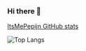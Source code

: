 ### Hi there 👋
[ItsMePepijn GitHub stats](https://github-readme-stats.vercel.app/api?username=ItsMePepijn&show_icons=true&theme=dark&count_private=true)

![Top Langs](https://github-readme-stats.vercel.app/api/top-langs/?username=megatank58&theme=dark&layout=compact)
